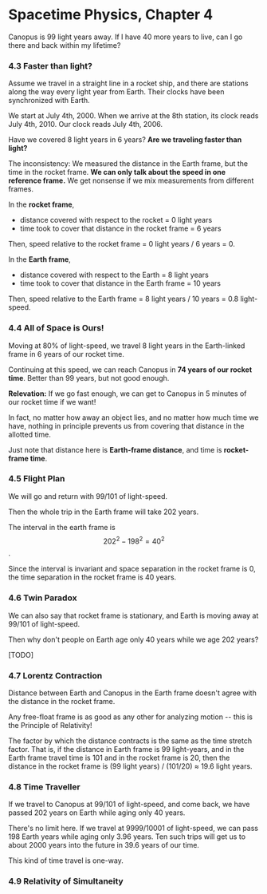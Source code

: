 # Spacetime Physics, Chapter 4

Canopus is 99 light years away. If I have 40 more years to live, can I go
there and back within my lifetime?

### 4.3 Faster than light?

Assume we travel in a straight line in a rocket ship, and there are stations
along the way every light year from Earth. Their clocks have been synchronized
with Earth.

We start at July 4th, 2000. When we arrive at the 8th station, its clock reads
July 4th, 2010. Our clock reads July 4th, 2006.

Have we covered 8 light years in 6 years? **Are we traveling faster than light?**

The inconsistency: We measured the distance in the Earth frame, but the time
in the rocket frame. **We can only talk about the speed in one reference frame.**
We get nonsense if we mix measurements from different frames.

In the **rocket frame**,

- distance covered with respect to the rocket = 0 light years
- time took to cover that distance in the rocket frame = 6 years

Then, speed relative to the rocket frame = 0 light years / 6 years = 0.

In the **Earth frame**,
- distance covered with respect to the Earth = 8 light years
- time took to cover that distance in the Earth frame = 10 years

Then, speed relative to the Earth frame = 8 light years / 10 years = 0.8 light-speed.

### 4.4 All of Space is Ours!

Moving at 80% of light-speed, we travel 8 light years in the Earth-linked frame in
6 years of our rocket time.

Continuing at this speed, we can reach Canopus in **74 years of our rocket time**.
Better than 99 years, but not good enough.

**Relevation:** If we go fast enough, we can get to Canopus in 5 minutes of our
rocket time if we want!

In fact, no matter how away an object lies, and no matter how much time we have, nothing
in principle prevents us from covering that distance in the allotted time.

Just note that distance here is **Earth-frame distance**, and time is **rocket-frame time**.

### 4.5 Flight Plan

We will go and return with 99/101 of light-speed.

Then the whole trip in the Earth frame will take 202 years.

The interval in the earth frame is $$202^2 - 198^2 = 40^2$$.

Since the interval is invariant and space separation in the rocket frame is 0,
the time separation in the rocket frame is 40 years.

### 4.6 Twin Paradox

We can also say that rocket frame is stationary, and Earth is moving away at 99/101 of light-speed.

Then why don't people on Earth age only 40 years while we age 202 years?

[TODO]

### 4.7 Lorentz Contraction

Distance between Earth and Canopus in the Earth frame doesn't agree with
the distance in the rocket frame.

Any free-float frame is as good as any other for analyzing motion -- this is
the Principle of Relativity!

The factor by which the distance contracts is the same as the time stretch factor.
That is, if the distance in Earth frame is 99 light-years, and in the Earth frame
travel time is 101 and in the rocket frame is 20, then the distance in the rocket
frame is (99 light years) / (101/20) ≈ 19.6 light years.

### 4.8 Time Traveller

If we travel to Canopus at 99/101 of light-speed, and come back, we have passed
202 years on Earth while aging only 40 years.

There's no limit here. If we travel at 9999/10001 of light-speed, we can pass
198 Earth years while aging only 3.96 years. Ten such trips will get us to
about 2000 years into the future in 39.6 years of our time.

This kind of time travel is one-way.

### 4.9 Relativity of Simultaneity

